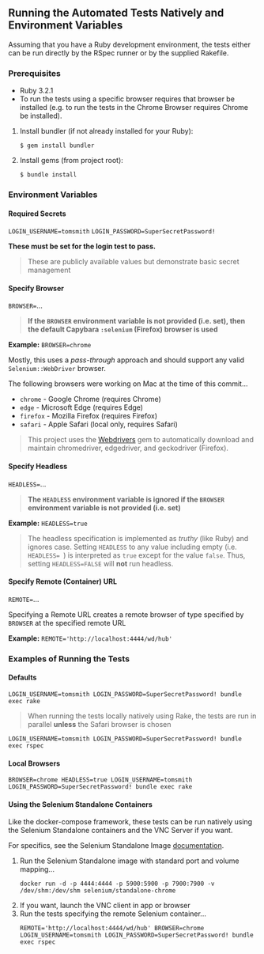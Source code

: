 ## Running the Automated Tests Natively and Environment Variables
Assuming that you have a Ruby development environment,
the tests either can be run directly by the RSpec
runner or by the supplied Rakefile.

### Prerequisites
* Ruby 3.2.1
* To run the tests using a specific browser requires that browser
be installed
(e.g. to run the tests in the Chrome Browser requires
Chrome be installed).

1. Install bundler (if not already installed for your Ruby):
   ```
   $ gem install bundler
   ```
2. Install gems (from project root):
   ```
   $ bundle install
   ```

### Environment Variables

#### Required Secrets
`LOGIN_USERNAME=tomsmith`
`LOGIN_PASSWORD=SuperSecretPassword!`

**These must be set for the login test to pass.**

> These are publicly available values but demonstrate
> basic secret management

#### Specify Browser
`BROWSER=`...

> **If the `BROWSER` environment variable is not provided (i.e. set),
> then the default Capybara `:selenium` (Firefox) browser
> is used**

**Example:**
`BROWSER=chrome`

Mostly, this uses a _pass-through_ approach and should support any
valid `Selenium::WebDriver` browser.

The following browsers were working on Mac at the time of this commit...
* `chrome` - Google Chrome (requires Chrome)
* `edge` - Microsoft Edge (requires Edge)
* `firefox` - Mozilla Firefox (requires Firefox)
* `safari` - Apple Safari (local only, requires Safari)

> This project uses the
> [Webdrivers](https://github.com/titusfortner/webdrivers)
> gem to automatically download and maintain chromedriver, edgedriver, and
> geckodriver (Firefox).

#### Specify Headless
`HEADLESS=`...

> **The `HEADLESS` environment variable is ignored if the `BROWSER`
> environment variable is not provided (i.e. set)**

**Example:**
`HEADLESS=true`

> The headless specification is implemented as _truthy_ (like Ruby)
> and ignores case.  Setting `HEADLESS` to any value
> including empty (i.e. `HEADLESS= `) is interpreted as `true`
> except for the value `false`.  Thus, setting `HEADLESS=FALSE`
> will **not** run headless.

#### Specify Remote (Container) URL
`REMOTE=`...

Specifying a Remote URL creates a remote browser of type
specified by `BROWSER` at the specified remote URL

 **Example:**
`REMOTE='http://localhost:4444/wd/hub'`

### Examples of Running the Tests
#### Defaults
```
LOGIN_USERNAME=tomsmith LOGIN_PASSWORD=SuperSecretPassword! bundle exec rake
```

> When running the tests locally natively using Rake, the tests are run in
> parallel **unless** the Safari browser is chosen

```
LOGIN_USERNAME=tomsmith LOGIN_PASSWORD=SuperSecretPassword! bundle exec rspec
```

#### Local Browsers
```
BROWSER=chrome HEADLESS=true LOGIN_USERNAME=tomsmith LOGIN_PASSWORD=SuperSecretPassword! bundle exec rake
```

#### Using the Selenium Standalone Containers
Like the docker-compose framework, these tests can be run natively
using the Selenium Standalone containers and the VNC Server
if you want.

For specifics, see the Selenium Standalone Image
[documentation](https://github.com/SeleniumHQ/docker-selenium).

1. Run the Selenium Standalone image with standard port and volume mapping...
   ```
   docker run -d -p 4444:4444 -p 5900:5900 -p 7900:7900 -v /dev/shm:/dev/shm selenium/standalone-chrome
   ```
2. If you want, launch the VNC client in app or browser
3. Run the tests specifying the remote Selenium container...
   ```
   REMOTE='http://localhost:4444/wd/hub' BROWSER=chrome LOGIN_USERNAME=tomsmith LOGIN_PASSWORD=SuperSecretPassword! bundle exec rspec
   ```
